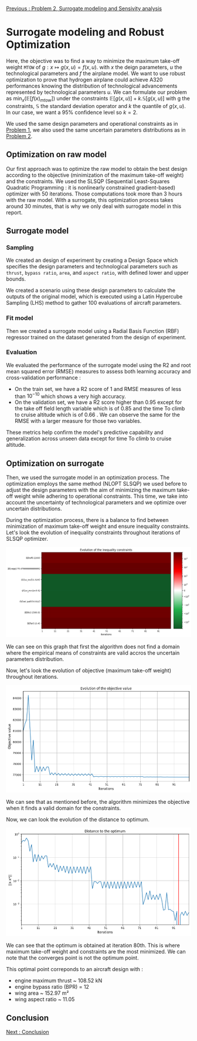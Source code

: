 [Previous : Problem 2, Surrogate modeling and Sensivity analysis](../report/part2.md)

# Surrogate modeling and Robust Optimization

Here, the objective was to find a way to minimize the maximum take-off weight `MTOW` of $g:x\mapsto g(x, u)=f(x,u)$. with $x$ the deign parameters, $u$ the technological parameters and $f$ the airplane model.
We want to use robust optimization to prove that hydrogen airplane could achieve A320 performances knowing the distribution of technological advancements represented by technological parameters $u$.
We can formulate our problem as $\min_{x}(\mathbb{E}[f(x)_{mtow}])$ under the constraints $\mathbb{E}[g(x,u)]+k. \mathbb{S}[g(x,u)]$ with g the constraints, $\mathbb{S}$ the standard deviation operator and $k$ the quantile of $g(x,u)$. In our case, we want a 95% confidence level so $k=2$.

We used the same design parameters and operational constraints as in [Problem 1](../report/part1.md), we also used the same uncertain parameters distributions as in [Problem 2](../report/part2.md).

## Optimization on raw model

Our first approach was to optimize the raw model to obtain the best design according to the objective (minimization of the maximum take-off weight) and the constraints. We used the SLSQP (Sequential Least-Squares Quadratic Programming : it is nonlinearly constrained gradient-based) optimizer with 50 iterations. Those computations took more than 3 hours with the raw model. With a surrogate, this optimization process takes around 30 minutes, that is why we only deal with surrogate model in this report.

## Surrogate model
### Sampling
We created an design of experiment by creating a Design Space which specifies the design parameters and technological parameters such as `thrust`, `bypass ratio`, `area`, and `aspect ratio`, with defined lower and upper bounds.

We created a scenario using these design parameters to calculate the outputs of the original model, which is executed using a Latin Hypercube Sampling (LHS) method to gather 100 evaluations of aircraft parameters.

### Fit model
Then we created a surrogate model using a Radial Basis Function (RBF) regressor trained on the dataset generated from the design of experiment.

### Evaluation
We evaluated the performance of the surrogate model using the R2 and root mean squared error (RMSE) measures to assess both learning accuracy and cross-validation performance :
* On the train set, we have a R2 score of $1$ and RMSE measures of less than $10^{-10}$ which shows a very high accuracy.
* On the validation set, we have a R2 score higher than $0.95$ except for the take off field length variable which is of $0.85$ and the time To climb to cruise altitude which is of $0.66$ . We can observe the same for the RMSE with a larger measure for those two variables.

These metrics help confirm the model's predictive capability and generalization across unseen data except for time To climb to cruise altitude.

## Optimization on surrogate
Then, we used the surrogate model in an optimization process. The optimization employs the same method (NLOPT SLSQP) we used before to adjust the design parameters with the aim of minimizing the maximum take-off weight while adhering to operational constraints. This time, we take into account the uncertainty of technological parameters and we optimize over uncertain distributions.

During the optimization process, there is a balance to find between minimization of maximum take-off weight and ensure inequality constraints. Let's look the evolution of inequality constraints throughout iterations of SLSQP optimizer.

![Evolution of inequality constraints throughout iterations of SLSQP optimizer](../images/part3/evolution_ineq_constraints_surrogate.png)

We can see on this graph that first the algorithm does not find a domain where the empirical means of constraints are valid accros the uncertain parameters distribution.

Now, let's look the evolution of objective (maximum take-off weight) throughout iterations.

![Evolution of objective (maximum take-off weight) throughout iterations of SLSQP optimizer](../images/part3/evolution_objective_value_surrogate.png)

We can see that as mentioned before, the algorithm minimizes the objective when it finds a valid domain for the constraints.

Now, we can look the evolution of the distance to optimum.

![Evolution of the distance to optimum throughout iterations of SLSQP optimizer ](../images/part3/evolution_distance_optimum_surrogate.png)

We can see that the optimum is obtained at iteration 80th. This is where maximum take-off weight and constraints are the most minimized. We can note that the converges point is not the optimum point.

This optimal point correponds to an aircraft design with :
- engine maximum thrust  ~ 108.52 kN
- engine bypass ratio  (BPR)  = 12
- wing area ~ 152.97 m²
- wing aspect ratio ~ 11.05


## Conclusion



[Next : Conclusion](../report/conclusion.md)
